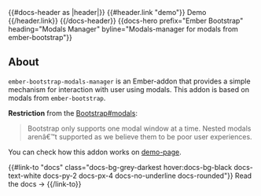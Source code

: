 <div class="">
  {{#docs-header as |header|}}
    {{#header.link "demo"}}
      Demo
    {{/header.link}}
  {{/docs-header}}
  {{docs-hero
    prefix="Ember Bootstrap"
    heading="Modals Manager"
    byline="Modals-manager for modals from ember-bootstrap"}}
    
  <div class="docs-container docs-md">
    <h2 class="docs-flex docs-items-center docs-mt-8 docs-h2">About</h2>

`ember-bootstrap-modals-manager` is an Ember-addon that provides a simple mechanism for interaction with user using modals. This addon is based on modals from `ember-bootstrap`.

**Restriction** from the [Bootstrap#modals](https://getbootstrap.com/docs/4.6/components/modal/):

> Bootstrap only supports one modal window at a time. Nested modals arenâ€™t supported as we believe them to be poor user experiences.

You can check how this addon works on [demo-page](https://onechiporenko.github.io/ember-bootstrap-modals-manager/demo).
  
<p>{{#link-to "docs" class="docs-bg-grey-darkest hover:docs-bg-black docs-text-white docs-py-2 docs-px-4 docs-no-underline docs-rounded"}}
     Read the docs →
   {{/link-to}}</p>
  </div>
</div>
